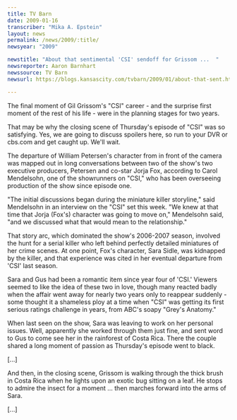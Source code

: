 ```yaml
---
title: TV Barn
date: 2009-01-16
transcriber: "Mika A. Epstein"
layout: news
permalink: /news/2009/:title/
newsyear: "2009"

newstitle: "About that sentimental 'CSI' sendoff for Grissom ...  "
newsreporter: Aaron Barnhart
newssource: TV Barn
newsurl: https://blogs.kansascity.com/tvbarn/2009/01/about-that-sent.html

---
```


The final moment of Gil Grissom's "CSI" career - and the surprise first moment of the rest of his life - were in the planning stages for two years.

That may be why the closing scene of Thursday's episode of "CSI" was so satisfying. Yes, we are going to discuss spoilers here, so run to your DVR or cbs.com and get caught up. We'll wait.

The departure of William Petersen's character from in front of the camera was mapped out in long conversations between two of the show's two executive producers, Petersen and co-star Jorja Fox, according to Carol Mendelsohn, one of the showrunners on "CSI," who has been overseeing production of the show since episode one.

"The initial discussions began during the miniature killer storyline," said Mendelsohn in an interview on the "CSI" set this week. "We knew at that time that Jorja (Fox's) character was going to move on," Mendelsohn said, "and we discussed what that would mean to the relationship."

That story arc, which dominated the show's 2006-2007 season, involved the hunt for a serial killer who left behind perfectly detailed miniatures of her crime scenes. At one point, Fox's character, Sara Sidle, was kidnapped by the killer, and that experience was cited in her eventual departure from 'CSI' last season.

Sara and Gus had been a romantic item since year four of 'CSI.' Viewers seemed to like the idea of these two in love, though many reacted badly when the affair went away for nearly two years only to reappear suddenly - some thought it a shameless ploy at a time when "CSI" was getting its first serious ratings challenge in years, from ABC's soapy "Grey's Anatomy."

When last seen on the show, Sara was leaving to work on her personal issues. Well, apparently she worked through them just fine, and sent word to Gus to come see her in the rainforest of Costa Rica. There the couple shared a long moment of passion as Thursday's episode went to black.

[...]

And then, in the closing scene, Grissom is walking through the thick brush in Costa Rica when he lights upon an exotic bug sitting on a leaf. He stops to admire the insect for a moment ... then marches forward into the arms of Sara.

[...]
